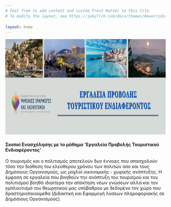 ```yaml
---
# Feel free to add content and custom Front Matter to this file.
# To modify the layout, see https://jekyllrb.com/docs/themes/#overriding-theme-defaults

layout: home
---
```

<img src="/assets/images/start-page.png" width="1200" height="300">


#### **Σκοποί Ενασχόλησης με το μάθημα 'Εργαλεία Προβολής Τουριστικού Ενδιαφέροντος'**

Ο τουρισμός και ο πολιτισμός αποτελούν δυο έννοιες που απασχολούν τόσο την διάθεση του ελεύθερου χρόνου των πολιτών όσο και τους Δημόσιους Οργανισμούς, ως μοχλοί οικονομικής - χωρικής ανάπτυξης. Η έμφαση σε εργαλεία που βοηθούν την ανάπτυξη του τουρισμού και του πολιτισμού βοηθά ιδιαίτερα την απόκτηση νέων γνώσεων αλλά και τον εμπλουτισμό του θεωρητικού μας υπόβαθρου με δεδομένο τον χώρο που δραστηριοποιούμεθα (Διδακτική και Εφαρμογή λύσεων πληροφοριακής σε Δημόσιους Οργανισμούς).
